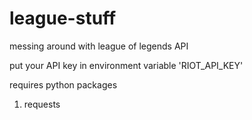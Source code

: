 # league-stuff

messing around with league of legends API

put your API key in environment variable 'RIOT_API_KEY'

requires python packages
1. requests

